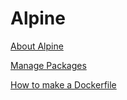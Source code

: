 # Alpine

[About Alpine](http://gliderlabs.viewdocs.io/docker-alpine/about/)

[Manage Packages](http://wiki.alpinelinux.org/wiki/Alpine_Linux_package_management#Update_the_Package_list)

[How to make a Dockerfile](http://gliderlabs.viewdocs.io/docker-alpine/usage/)
